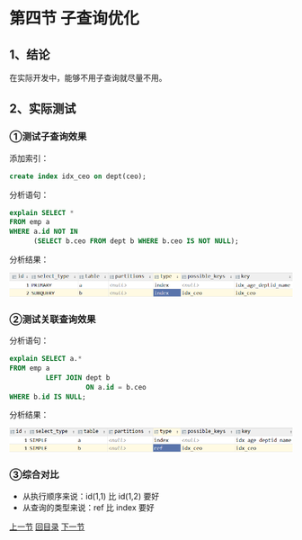 # 第四节 子查询优化

## 1、结论

在实际开发中，能够不用子查询就尽量不用。



## 2、实际测试

### ①测试子查询效果

添加索引：

```sql
create index idx_ceo on dept(ceo);
```



分析语句：

```sql
explain SELECT *
FROM emp a
WHERE a.id NOT IN
      (SELECT b.ceo FROM dept b WHERE b.ceo IS NOT NULL);
```



分析结果：

![images](./images/img017.png)



### ②测试关联查询效果

分析语句：

```sql
explain SELECT a.*
FROM emp a
         LEFT JOIN dept b
                   ON a.id = b.ceo
WHERE b.id IS NULL;
```



分析结果：

![images](./images/img018.png)



### ③综合对比

- 从执行顺序来说：id(1,1) 比 id(1,2) 要好
- 从查询的类型来说：ref 比 index 要好



[上一节](verse03.html) [回目录](index.html) [下一节](verse05.html)